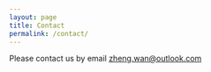 ```yaml
---
layout: page
title: Contact
permalink: /contact/
---
```


Please contact us by email zheng.wan@outlook.com

